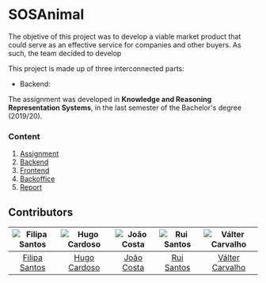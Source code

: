 # SOSAnimal

The objetive of this project was to develop a viable market product that could serve as an effective service for companies and other buyers. As such, the team decided to develop 

This project is made up of three interconnected parts:

* Backend: 

The assignment was developed in **Knowledge and Reasoning Representation Systems**, in the last semester of the Bachelor's degree (2019/20).

### Content

1. [Assignment](assignment.pdf)
2. [Backend](Backend)
3. [Frontend](Frontend)
4. [Backoffice](Backoffice)
5. [Report](report.pdf)

## Contributors

![Filipa Santos][filipa-pic] | ![Hugo Cardoso][hugo-pic] | ![João Costa][cunha-pic] | ![Rui Santos][ruca-pic] | ![Válter Carvalho][valter-pic]
:---: | :---: | :---: | :---: | :---:
[Filipa Santos][filipa] | [Hugo Cardoso][hugo] | [João Costa][cunha] | [Rui Santos][ruca] | [Válter Carvalho][valter]

[filipa]: https://github.com/fliper6
[filipa-pic]: https://github.com/fliper6.png?size=120
[hugo]: https://github.com/Abjiri
[hugo-pic]: https://github.com/Abjiri.png?size=120
[cunha]: https://github.com/Jcc20
[cunha-pic]: https://github.com/Jcc20.png?size=120
[ruca]: https://github.com/Santos-Rui
[ruca-pic]: https://github.com/Santos-Rui.png?size=120
[valter]: https://github.com/wurzy
[valter-pic]: https://github.com/wurzy.png?size=120
